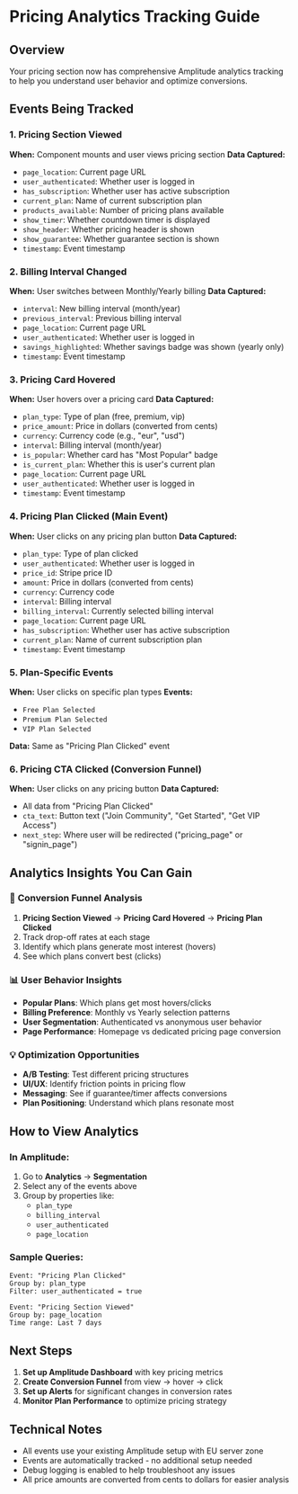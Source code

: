 # Pricing Analytics Tracking Guide

## Overview
Your pricing section now has comprehensive Amplitude analytics tracking to help you understand user behavior and optimize conversions.

## Events Being Tracked

### 1. **Pricing Section Viewed**
**When:** Component mounts and user views pricing section
**Data Captured:**
- `page_location`: Current page URL
- `user_authenticated`: Whether user is logged in
- `has_subscription`: Whether user has active subscription
- `current_plan`: Name of current subscription plan
- `products_available`: Number of pricing plans available
- `show_timer`: Whether countdown timer is displayed
- `show_header`: Whether pricing header is shown
- `show_guarantee`: Whether guarantee section is shown
- `timestamp`: Event timestamp

### 2. **Billing Interval Changed**
**When:** User switches between Monthly/Yearly billing
**Data Captured:**
- `interval`: New billing interval (month/year)
- `previous_interval`: Previous billing interval
- `page_location`: Current page URL
- `user_authenticated`: Whether user is logged in
- `savings_highlighted`: Whether savings badge was shown (yearly only)
- `timestamp`: Event timestamp

### 3. **Pricing Card Hovered**
**When:** User hovers over a pricing card
**Data Captured:**
- `plan_type`: Type of plan (free, premium, vip)
- `price_amount`: Price in dollars (converted from cents)
- `currency`: Currency code (e.g., "eur", "usd")
- `interval`: Billing interval (month/year)
- `is_popular`: Whether card has "Most Popular" badge
- `is_current_plan`: Whether this is user's current plan
- `page_location`: Current page URL
- `user_authenticated`: Whether user is logged in
- `timestamp`: Event timestamp

### 4. **Pricing Plan Clicked** (Main Event)
**When:** User clicks on any pricing plan button
**Data Captured:**
- `plan_type`: Type of plan clicked
- `user_authenticated`: Whether user is logged in
- `price_id`: Stripe price ID
- `amount`: Price in dollars (converted from cents)
- `currency`: Currency code
- `interval`: Billing interval
- `billing_interval`: Currently selected billing interval
- `page_location`: Current page URL
- `has_subscription`: Whether user has active subscription
- `current_plan`: Name of current subscription plan
- `timestamp`: Event timestamp

### 5. **Plan-Specific Events**
**When:** User clicks on specific plan types
**Events:**
- `Free Plan Selected`
- `Premium Plan Selected`
- `VIP Plan Selected`

**Data:** Same as "Pricing Plan Clicked" event

### 6. **Pricing CTA Clicked** (Conversion Funnel)
**When:** User clicks on any pricing button
**Data Captured:**
- All data from "Pricing Plan Clicked"
- `cta_text`: Button text ("Join Community", "Get Started", "Get VIP Access")
- `next_step`: Where user will be redirected ("pricing_page" or "signin_page")

## Analytics Insights You Can Gain

### 🎯 **Conversion Funnel Analysis**
1. **Pricing Section Viewed** → **Pricing Card Hovered** → **Pricing Plan Clicked**
2. Track drop-off rates at each stage
3. Identify which plans generate most interest (hovers)
4. See which plans convert best (clicks)

### 📊 **User Behavior Insights**
- **Popular Plans**: Which plans get most hovers/clicks
- **Billing Preference**: Monthly vs Yearly selection patterns
- **User Segmentation**: Authenticated vs anonymous user behavior
- **Page Performance**: Homepage vs dedicated pricing page conversion

### 💡 **Optimization Opportunities**
- **A/B Testing**: Test different pricing structures
- **UI/UX**: Identify friction points in pricing flow
- **Messaging**: See if guarantee/timer affects conversions
- **Plan Positioning**: Understand which plans resonate most

## How to View Analytics

### In Amplitude:
1. Go to **Analytics** → **Segmentation**
2. Select any of the events above
3. Group by properties like:
   - `plan_type`
   - `billing_interval`
   - `user_authenticated`
   - `page_location`

### Sample Queries:
```
Event: "Pricing Plan Clicked"
Group by: plan_type
Filter: user_authenticated = true
```

```
Event: "Pricing Section Viewed"
Group by: page_location
Time range: Last 7 days
```

## Next Steps

1. **Set up Amplitude Dashboard** with key pricing metrics
2. **Create Conversion Funnel** from view → hover → click
3. **Set up Alerts** for significant changes in conversion rates
4. **Monitor Plan Performance** to optimize pricing strategy

## Technical Notes

- All events use your existing Amplitude setup with EU server zone
- Events are automatically tracked - no additional setup needed
- Debug logging is enabled to help troubleshoot any issues
- All price amounts are converted from cents to dollars for easier analysis